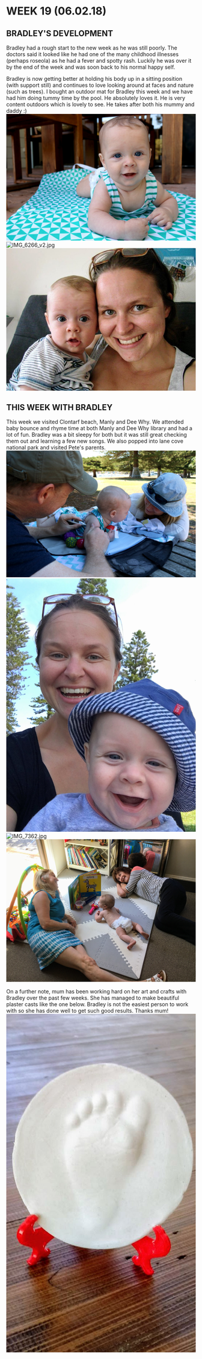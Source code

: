 # WEEK 19 (06.02.18)

## BRADLEY'S DEVELOPMENT
Bradley had a rough start to the new week as he was still poorly. The doctors said it looked like he had one of the many childhood illnesses (perhaps roseola) as he had a fever and spotty rash. Luckily he was over it by the end of the week and was soon back to his normal happy self. 

Bradley is now getting better at holding his body up in a sitting position (with support still) and continues to love looking around at faces and nature (such as trees). I bought an outdoor mat for Bradley this week and we have had him doing tummy time by the pool. He absolutely loves it. He is very content outdoors which is lovely to see. He takes after both his mummy and daddy :)
![IMG_6322.jpg](IMG_6322.jpg "IMG_6322.jpg")
![IMG_6266_v2.jpg](IMG_6266_v2.jpg "IMG_6266_v2.jpg")
![IMG_7347.jpg](IMG_7347.jpg "IMG_7347.jpg")

## THIS WEEK WITH BRADLEY
This week we visited Clontarf beach, Manly and Dee Why. We attended baby bounce and rhyme time at both Manly and Dee Why library and had a lot of fun. Bradley was a bit sleepy for both but it was still great checking them out and learning a few new songs. We also popped into lane cove national park and visited Pete's parents. 
![IMG_6250.jpg](IMG_6250.jpg "IMG_6250.jpg")
![IMG_7398.jpg](IMG_7398.jpg "IMG_7398.jpg")
![IMG_7362.jpg](IMG_7362.jpg "IMG_7362.jpg")
![IMG_7342.jpg](IMG_7342.jpg "IMG_7342.jpg")

On a further note, mum has been working hard on her art and crafts with Bradley over the past few weeks. She has managed to make beautiful plaster casts like the one below. Bradley is not the easiest person to work with so she has done well to get such good results. Thanks mum! 
![79acb0c8-373b-43df-96e4-40c80c117369.jpg](79acb0c8-373b-43df-96e4-40c80c117369.jpg "79acb0c8-373b-43df-96e4-40c80c117369.jpg")
